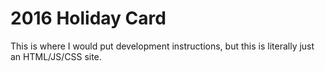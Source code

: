 # 2016 Holiday Card

This is where I would put development instructions, but this is literally just an HTML/JS/CSS site.
